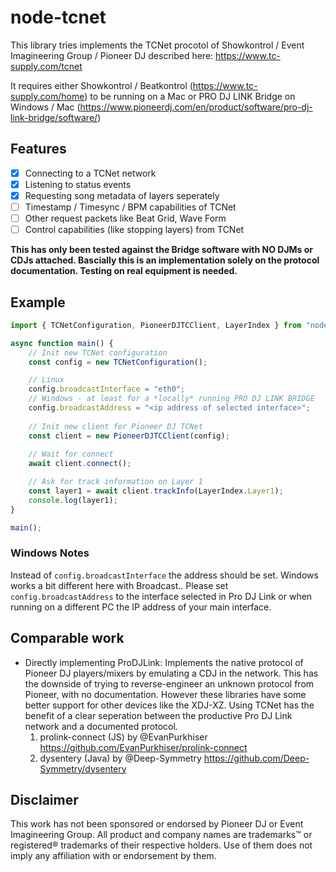 # node-tcnet

This library tries implements the TCNet procotol of Showkontrol / Event Imagineering Group / Pioneer DJ described here: https://www.tc-supply.com/tcnet

It requires either Showkontrol / Beatkontrol (https://www.tc-supply.com/home) to be running on a Mac or PRO DJ LINK Bridge on Windows / Mac (https://www.pioneerdj.com/en/product/software/pro-dj-link-bridge/software/)

## Features

- [x] Connecting to a TCNet network
- [x] Listening to status events
- [x] Requesting song metadata of layers seperately
- [ ] Timestamp / Timesync / BPM capabilities of TCNet
- [ ] Other request packets like Beat Grid, Wave Form
- [ ] Control capabilities (like stopping layers) from TCNet

**This has only been tested against the Bridge software with NO DJMs or CDJs attached. Bascially this is an implementation solely on the protocol documentation. Testing on real equipment is needed.**

## Example
```typescript
import { TCNetConfiguration, PioneerDJTCClient, LayerIndex } from "node-tcnet"

async function main() {
    // Init new TCNet configuration
    const config = new TCNetConfiguration();

    // Linux
    config.broadcastInterface = "eth0";
    // Windows - at least for a *locally* running PRO DJ LINK BRIDGE
    config.broadcastAddress = "<ip address of selected interface>";
    
    // Init new client for Pioneer DJ TCNet
    const client = new PioneerDJTCClient(config);
    
    // Wait for connect
    await client.connect();

    // Ask for track information on Layer 1
    const layer1 = await client.trackInfo(LayerIndex.Layer1);
    console.log(layer1);
}

main();
```
### Windows Notes
Instead of `config.broadcastInterface` the address should be set. Windows works a bit different here with Broadcast.. Please set `config.broadcastAddress` to the interface selected in Pro DJ Link or when running on a different PC the IP address of your main interface.

## Comparable work
- Directly implementing ProDJLink: Implements the native protocol of Pioneer DJ players/mixers by emulating a CDJ in the network. This has the downside of trying to reverse-engineer an unknown protocol from Pioneer, with no documentation. However these libraries have some better support for other devices like the XDJ-XZ. Using TCNet has the benefit of a clear seperation between the productive Pro DJ Link network and a documented protocol.
  1. prolink-connect (JS) by @EvanPurkhiser https://github.com/EvanPurkhiser/prolink-connect
  2. dysentery (Java) by @Deep-Symmetry https://github.com/Deep-Symmetry/dysentery

## Disclaimer

This work has not been sponsored or endorsed by Pioneer DJ or Event Imagineering Group. All product and company names are trademarks™ or registered® trademarks of their respective holders. Use of them does not imply any affiliation with or endorsement by them.

